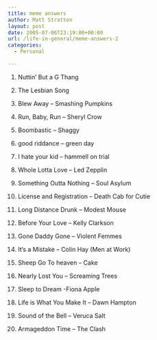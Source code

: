 ```yaml
---
title: meme answers
author: Matt Stratton
layout: post
date: 2005-07-06T23:19:00+00:00
url: /life-in-general/meme-answers-2
categories:
  - Personal

---
```

1. Nuttin&#8217; But a G Thang
  
2. The Lesbian Song
  
3. Blew Away &#8211; Smashing Pumpkins
  
4. Run, Baby, Run &#8211; Sheryl Crow
  
5. Boombastic &#8211; Shaggy
  
6. good riddance &#8211; green day
  
7. I hate your kid &#8211; hammell on trial
  
8. Whole Lotta Love &#8211; Led Zepplin
  
9. Something Outta Nothing &#8211; Soul Asylum
  
10. License and Registration &#8211; Death Cab for Cutie
  
11. Long Distance Drunk &#8211; Modest Mouse
  
12. Before Your Love &#8211; Kelly Clarkson
  
13. Gone Daddy Gone &#8211; Violent Femmes
  
14. It&#8217;s a Mistake &#8211; Colin Hay (Men at Work)
  
15. Sheep Go To heaven &#8211; Cake
  
16. Nearly Lost You &#8211; Screaming Trees
  
17. Sleep to Dream -Fiona Apple
  
18. Life is What You Make It &#8211; Dawn Hampton
  
19. Sound of the Bell &#8211; Veruca Salt
  
20. Armageddon Time &#8211; The Clash